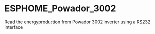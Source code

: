 # ESPHOME_Powador_3002
Read the energyproduction from Powador 3002 inverter using a RS232 interface
